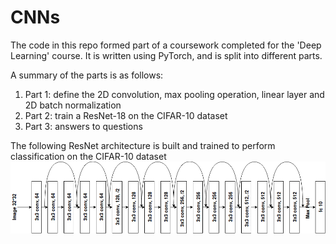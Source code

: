 # CNNs
The code in this repo formed part of a coursework completed for the 'Deep Learning' course. It is written using PyTorch, and is split into different parts.

A summary of the parts is as follows:
1. Part 1: define the 2D convolution, max pooling operation, linear layer and 2D batch normalization
2. Part 2: train a ResNet-18  on the CIFAR-10 dataset
3. Part 3: answers to questions


The following ResNet architecture is built and trained to perform classification on the CIFAR-10 dataset 
![ResNet-18](resnet.png)
